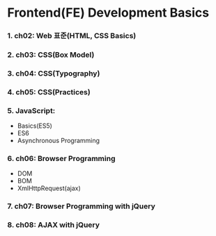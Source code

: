 # Frontend(FE) Development Basics

### 1. ch02: Web 표준(HTML, CSS Basics)
### 2. ch03: CSS(Box Model)
### 3. ch04: CSS(Typography)
### 4. ch05: CSS(Practices)
### 5. JavaScript:
- Basics(ES5)
- ES6
- Asynchronous Programming

### 6. ch06: Browser Programming
- DOM
- BOM
- XmlHttpRequest(ajax)

### 7. ch07: Browser Programming with jQuery
### 8. ch08: AJAX with jQuery